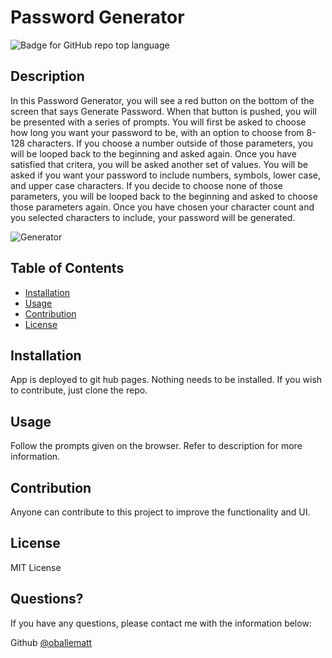 
# Password Generator
  
  ![Badge for GitHub repo top language](https://img.shields.io/github/languages/top/oballematt/Password-Generator?style=flat&logo=appveyor) 
  

  ## Description

  In this Password Generator, you will see a red button on the bottom of the screen that says Generate Password. When that button is pushed, you will be presented with a series of prompts. You will first be asked to choose how long you want your password to be, with an option to choose from 8-128 characters. If you choose a number outside of those parameters, you will be looped back to the beginning and asked again. Once you have satisfied that critera, you will be asked another set of values. You will be asked if you want your password to include numbers, symbols, lower case, and upper case characters. If you decide to choose none of those parameters, you will be looped back to the beginning and asked to choose those parameters again. Once you have chosen your character count and you selected characters to include, your password will be generated.

  ![Generator](image/generator.PNG)
  
  ## Table of Contents
  * [Installation](#installation)
  * [Usage](#usage)
  * [Contribution](#contribution)
  * [License](#license)
  ## Installation
  
  App is deployed to git hub pages. Nothing needs to be installed. If you wish to contribute, just clone the repo.
  
  
  ## Usage
  
  Follow the prompts given on the browser. Refer to description for more information.
  
  
  ## Contribution
  
  Anyone can contribute to this project to improve the functionality and UI.
  
  
  ## License
  
  MIT License
  
  
  ## Questions?
  
  If you have any questions, please contact me with the information below:

  Github [@oballematt](https://github.com/oballematt)
  